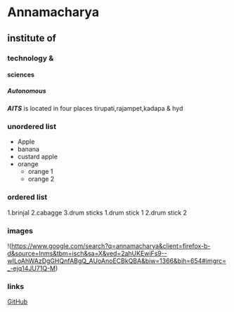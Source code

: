 # Annamacharya 
## institute of
### technology &
#### sciences 
##### Autonomous

***AITS*** is located in four places tirupati,rajampet,kadapa & hyd

### unordered list
* Apple
* banana
* custard apple
* orange
  * orange 1
  * orange 2
### ordered list
1.brinjal
2.cabagge
3.drum sticks
  1.drum stick 1 
  2.drum stick 2
  
  ### images
  !(https://www.google.com/search?q=annamacharya&client=firefox-b-d&source=lnms&tbm=isch&sa=X&ved=2ahUKEwiFs9--wILoAhWAzDgGHQnfABgQ_AUoAnoECBkQBA&biw=1366&bih=654#imgrc=_-ejq14JU71Q-M)
  
  ### links
  [GitHub](http://github.com)

